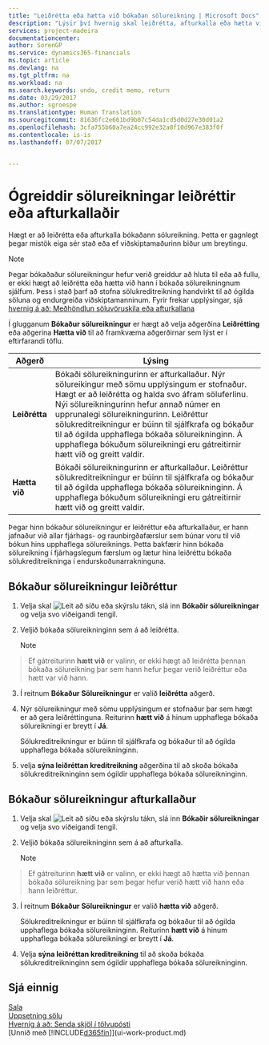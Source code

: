 ```yaml
---
title: "Leiðrétta eða hætta við bókaðan sölureikning | Microsoft Docs"
description: "Lýsir því hvernig skal leiðrétta, afturkalla eða hætta við bókaðan sölureikning og jafna sölukreditreikning."
services: project-madeira
documentationcenter: 
author: SorenGP
ms.service: dynamics365-financials
ms.topic: article
ms.devlang: na
ms.tgt_pltfrm: na
ms.workload: na
ms.search.keywords: undo, credit memo, return
ms.date: 03/29/2017
ms.author: sgroespe
ms.translationtype: Human Translation
ms.sourcegitcommit: 81636fc2e661bd9b07c54da1cd5d0d27e30d01a2
ms.openlocfilehash: 3cfa755b60a7ea24cc992e32a8f10d967e383f0f
ms.contentlocale: is-is
ms.lasthandoff: 07/07/2017


---
```

# <a name="how-to-correct-or-cancel-unpaid-sales-invoices"></a>Ógreiddir sölureikningar leiðréttir eða afturkallaðir
Hægt er að leiðrétta eða afturkalla bókaðann sölureikning. Þetta er gagnlegt þegar mistök eiga sér stað eða ef viðskiptamaðurinn biður um breytingu.

> [!NOTE]  
>   Þegar bókaðaður sölureikningur hefur verið greiddur að hluta til eða að fullu, er ekki hægt að leiðrétta eða hætta við hann í bókaða sölureikningnum sjálfum. Þess i stað þarf að stofna sölukreditreikning handvirkt til að ógilda söluna og endurgreiða viðskiptamanninum. Fyrir frekar upplýsingar, sjá [hvernig á að: Meðhöndlun söluvöruskila eða afturkallana](sales-how-process-sales-returns-cancellations.md)

Í glugganum **Bókaður sölureikningur** er hægt að velja aðgerðina **Leiðrétting** eða aðgerina **Hætta við** til að framkvæma aðgerðirnar sem lýst er í eftirfarandi töflu.

| Aðgerð | Lýsing |
| --- | --- |
| **Leiðrétta** |Bókaði sölureikningurinn er afturkallaður. Nýr sölureikingur með sömu upplýsingum er stofnaður. Hægt er að leiðrétta og halda svo áfram söluferlinu. Nýi sölureikningurinn hefur annað númer en upprunalegi sölureikningurinn. Leiðréttur sölukreditreikningur er búinn til sjálfkrafa og bókaður til að ógilda upphaflega bókaða sölureikninginn. Á upphaflega bókuðum sölureikningi eru gátreitirnir  hætt við og  greitt valdir. |
| **Hætta við** |Bókaði sölureikningurinn er afturkallaður. Leiðréttur sölukreditreikningur er búinn til sjálfkrafa og bókaður til að ógilda upphaflega bókaða sölureikninginn. Á upphaflega bókuðum sölureikningi eru gátreitirnir  hætt við og  greitt valdir. |

Þegar hinn bókaður sölureikningur er leiðréttur eða afturkallaður, er hann jafnaður við allar fjárhags- og raunbirgðafærslur sem búnar voru til við bókun hins upphaflega sölureiknings. Þetta bakfærir hinn bókaða sölureikning í fjárhagslegum færslum og lætur hina leiðréttu bókaða sölukreditreikninga í endurskoðunarrakninguna.

## <a name="to-correct-a-posted-sales-invoice"></a>Bókaður sölureikningur leiðréttur
1. Velja skal ![Leit að síðu eða skýrslu](media/ui-search/search_small.png "Leit að síðu eða skýrslu táknið") tákn, slá inn **Bókaðir sölureikningar** og velja svo viðeigandi tengil.  
2. Veljið bókaða sölureikninginn sem á að leiðrétta.

    > [!NOTE]  
>   Ef gátreiturinn **hætt við** er valinn, er ekki hægt að leiðrétta þennan bókaða sölureikning þar sem hann hefur þegar verið leiðréttur eða hætt var við hann.
3. Í reitnum **Bókaður Sölureikningur** er valið **leiðrétta** aðgerð.  
4. Nýr sölureikningur með sömu upplýsingum er stofnaður þar sem hægt er að gera leiðréttinguna. Reiturinn **hætt við** á hinum upphaflega bókaða sölureikningi er breytt í **Já**.

    Sölukreditreikningur er búinn til sjálfkrafa og bókaður til að ógilda upphaflega bókaða sölureikninginn.
5. velja **sýna leiðréttan kreditreikning** aðgerðina til að skoða bókaða sölukreditreikninginn sem ógildir upphaflega bókaða sölureikninginn.

## <a name="to-cancel-a-posted-sales-invoice"></a>Bókaður sölureikningur afturkallaður
1. Velja skal ![Leit að síðu eða skýrslu](media/ui-search/search_small.png "Leit að síðu eða skýrslu táknið") tákn, slá inn **Bókaðir sölureikningar** og velja svo viðeigandi tengil.  
2. Veljið bókaða sölureikninginn sem á að afturkalla.

    > [!NOTE]  
>   Ef gátreiturinn **hætt við** er valinn, er ekki hægt að hætta við þennan bókaða sölureikning þar sem þegar hefur verið hætt við hann eða hann leiðréttur.
3. Í reitnum **Bókaður Sölureikningur** er valið **hætta við** aðgerð.

    Sölukreditreikningur er búinn til sjálfkrafa og bókaður til að ógilda upphaflega bókaða sölureikninginn. Reiturinn **hætt við** á hinum upphaflega bókaða sölureikningi er breytt í **Já**.
4. Velja **sýna leiðréttan kreditreikning** til að skoða bókaða sölukreditreikninginn sem ógildir upphaflega bókaða sölureikninginn.

## <a name="see-also"></a>Sjá einnig
[Sala](sales-manage-sales.md)  
[Uppsetning sölu](sales-setup-sales.md)  
[Hvernig á að: Senda skjöl í tölvupósti](ui-how-send-documents-email.md)  
[Unnið með [!INCLUDE[d365fin](includes/d365fin_md.md)]](ui-work-product.md)

